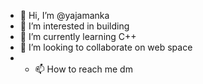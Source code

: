 - 👋 Hi, I’m @yajamanka
- 👀 I’m interested in building
- 🌱 I’m currently learning C++
- 💞️ I’m looking to collaborate on web space
- - 📫 How to reach me dm

<!---
yajamanka/yajamanka is a ✨ special ✨ repository because its `README.md` (this file) appears on your GitHub profile.
You can click the Preview link to take a look at your changes.
--->
